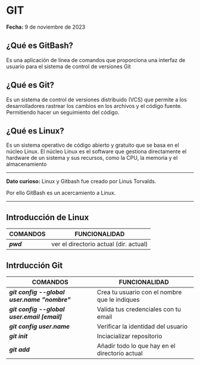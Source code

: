 # GIT

**Fecha:** 9 de noviembre de 2023

## ¿Qué es GitBash?

Es una aplicación de línea de comandos que proporciona una interfaz de usuario para el sistema de control de versiones Git

## ¿Qué es Git?

Es un sistema de control de versiones distribuido (VCS) que permite a los desarrolladores rastrear los cambios en los archivos y el código fuente. Permitiendo hacer un seguimiento del código.

## ¿Qué es Linux?

Es un sistema operativo de código abierto y gratuito que se basa en el núcleo Linux. El núcleo Linux es el software que gestiona directamente el hardware de un sistema y sus recursos, como la CPU, la memoria y el almacenamiento

---
**Dato curioso:** Linux  y Gitbash fue creado por Linus Torvalds.

Por ello GitBash es un acercamiento a Linux.

---

## **Introducción de Linux**

|COMANDOS| FUNCIONALIDAD|
|---|---|
|***pwd***|ver el directorio actual (dir. actual)|

## **Intrducción Git**

|COMANDOS| FUNCIONALIDAD|
|---|---|
|***git config --global user.name "nombre"***|Crea tu usuario con el nombre que le indiques|
|***git config --global user.email [email]***|Valida tus credenciales con tu email|
|***git config user.name***|Verificar la identidad del usuario|
|***git init***|Inciacializar repositorio|
|***git add***| Añadir todo lo que hay en el directorio actual|
